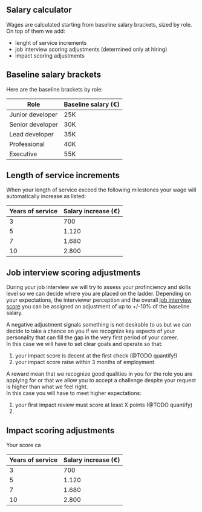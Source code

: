 ## Salary calculator

Wages are calculated starting from baseline salary brackets, sized by role.
On top of them we add:

* lenght of service increments
* job interview scoring adjustments (determined only at hiring)
* impact scoring adjustments

## Baseline salary brackets

Here are the baseline brackets by role:

| Role | Baseline salary (€) |
|---|---|
| Junior developer | 25K |
| Senior developer | 30K |
| Lead developer | 35K |
| Professional | 40K |
| Executive | 55K |

## Length of service increments

When your length of service exceed the following milestones your wage will automatically increase as listed:

| Years of service | Salary increase (€) |
|---|---|
| 3 | 700 |
| 5 | 1.120 |
| 7 | 1.680 |
| 10 | 2.800 |

## Job interview scoring adjustments

During your job interview we will try to assess your profinciency and skills level so we can decide where you are placed on the ladder.
Depending on your expectations, the interviewer perception and the overall [job interview score](/our-company/job-interviews) you can be assigned an adjustment of up to +/-10% of the baseline salary.

A negative adjustment signals something is not desirable to us but we can decide to take a chance on you if we recognize key aspects of your personality that can fill the gap in the very first period of your career.  
In this case we will have to set clear goals and operate so that:

1. your impact score is decent at the first check (@TODO quantify!)
2. your impact score raise within 3 months of employment

A reward mean that we recognize good qualities in you for the role you are applying for or that we allow you to accept a challenge despite your request is higher than what we feel right.  
In this case you will have to meet higher expectations:

1. your first impact review must score at least X points (@TODO quantify)
2. 

## Impact scoring adjustments

Your score ca

| Years of service | Salary increase (€) |
|---|---|
| 3 | 700 |
| 5 | 1.120 |
| 7 | 1.680 |
| 10 | 2.800 |

